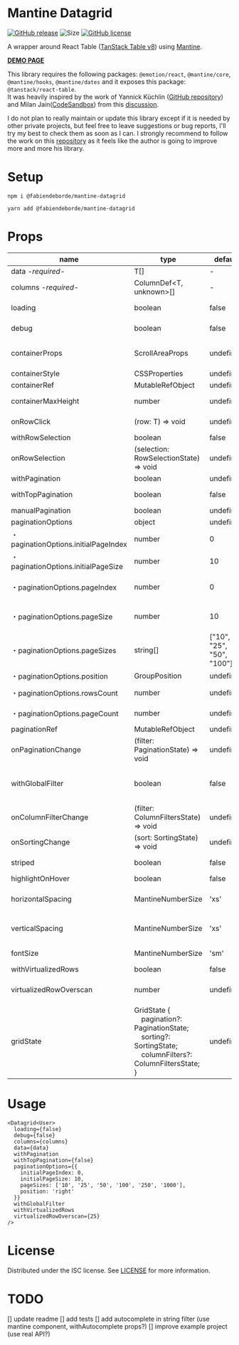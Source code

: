 # Mantine Datagrid
[![GitHub release](https://img.shields.io/github/v/release/FabienDeborde/mantine-datagrid)](https://github.com/FabienDeborde/mantine-datagrid/releases/)
![Size](https://img.shields.io/github/languages/code-size/FabienDeborde/mantine-datagrid)
[![GitHub license](https://img.shields.io/github/license/Naereen/StrapDown.js.svg)](https://github.com/FabienDeborde/mantine-datagrid/blob/master/LICENSE.md)

A wrapper around React Table ([TanStack Table v8](https://tanstack.com/table/v8/docs/guide/introduction)) using [Mantine](https://mantine.dev/).

**[DEMO PAGE](https://mantine-datagrid.netlify.app/)**

This library requires the following packages: `@emotion/react`, `@mantine/core`, `@mantine/hooks`, `@mantine/dates` and it exposes this package: `@tanstack/react-table`.\
It was heavily inspired by the work of Yannick Küchlin ([GitHub repository](https://github.com/Kuechlin/mantine-data-grid)) and Milan Jain([CodeSandbox](https://codesandbox.io/s/react-table-datagrid-eojw8)) from this [discussion](https://github.com/mantinedev/mantine/discussions/1057).

I do not plan to really maintain or update this library except if it is needed by other private projects, but feel free to leave suggestions or bug reports, I'll try my best to check them as soon as I can.
I strongly recommend to follow the work on this [repository](https://github.com/Kuechlin/mantine-data-grid) as it feels like the author is going to improve more and more his library.


# Setup
```
npm i @fabiendeborde/mantine-datagrid
```

```
yarn add @fabiendeborde/mantine-datagrid
```

# Props
| name  | type | default  | description |
| ------------- | ------------- | ------------- | ------------- |
| data *-required-* | T[] | - | Table data | 
| columns *-required-* | ColumnDef<T, unknown>[] | - | Table columns definitions | 
| loading | boolean | false | Show a loader on loading (LoadingOverlay) | 
| debug | boolean | false | Enable React Table debug logging | 
| containerProps | ScrollAreaProps | undefined | Table container props (https://mantine.dev/core/scroll-area/) |
| containerStyle | CSSProperties | undefined | Table container style |
| containerRef | MutableRefObject<HTMLDivElement> | undefined | Table container ref |
| containerMaxHeight | number | undefined | Table container max height in pixel |
| onRowClick | (row: T) => void | undefined | Callback on Table row click (with row values) |
| withRowSelection | boolean | false | Enable Row selection |
| onRowSelection | (selection: RowSelectionState) => void | undefined | Callback on row selection (with selection state) |
| withPagination | boolean | undefined | Enable pagination |
| withTopPagination | boolean | false | Enable pagination above the Table |
| manualPagination | boolean | undefined | Enables manual pagination |
| paginationOptions | object | undefined | Pagination options | 
| ・paginationOptions.initialPageIndex | number | 0 | Initial page index | 
| ・paginationOptions.initialPageSize | number | 10 | Initial page size (rows per page) | 
| ・paginationOptions.pageIndex | number | 0 | Controlled page index (only used when manual pagination is `true) | 
| ・paginationOptions.pageSize | number | 10 | Controlled page size (rows per page) (only used when manual pagination is `true) | 
| ・paginationOptions.pageSizes | string[] | ["10", "25", "50", "100"] | Sets of string for page size (rows per page) selections. | 
| ・paginationOptions.position | GroupPosition | undefined | Pagination position | 
| ・paginationOptions.rowsCount | number | undefined | Set data total rows (only used when manual pagination is `true`) | 
| ・paginationOptions.pageCount | number | undefined | Set data total pages (only used when manual pagination is `true`) | 
| paginationRef | MutableRefObject<HTMLDivElement> | undefined | Table pagination ref |
| onPaginationChange | (filter: PaginationState) => void | undefined | Callback on pagination change (with pagination state) |
| withGlobalFilter | boolean | false | Enable global filter (not recommanded in manual mode, as the global filter will only work on the current page) |
| onColumnFilterChange | (filter: ColumnFiltersState) => void | undefined | Ccallback on column filter change (with column fiter state) |
| onSortingChange | (sort: SortingState) => void | undefined | Callback on column sort change (with column sorting state) |
| striped | boolean | false | If true every odd row of table will have gray background color |
| highlightOnHover | boolean | false | If true row will have hover color |
| horizontalSpacing | MantineNumberSize | 'xs' | Horizontal cells spacing from theme.spacing or number to set value in px |
| verticalSpacing | MantineNumberSize | 'xs' | Vertical cells spacing from theme.spacing or number to set value in px |
| fontSize | MantineNumberSize | 'sm' | Sets font size of all text inside table |
| withVirtualizedRows | boolean | false | Enable Virtualized Rows |
| virtualizedRowOverscan | number | undefined | The amount of items to load both behind and ahead of the current window range |
| gridState | GridState {<br>　pagination?: PaginationState;<br>　sorting?: SortingState;<br>　columnFilters?: ColumnFiltersState;<br>} | undefined | Grid State used for controlled pagination & filters |


# Usage
```tsx
<Datagrid<User>
  loading={false}
  debug={false}
  columns={columns}
  data={data}
  withPagination
  withTopPagination={false}
  paginationOptions={{
    initialPageIndex: 0,
    initialPageSize: 10,
    pageSizes: ['10', '25', '50', '100', '250', '1000'],
    position: 'right'
  }}
  withGlobalFilter
  withVirtualizedRows
  virtualizedRowOverscan={25}
/>
```


# License
Distributed under the ISC license. See [LICENSE](https://github.com/FabienDeborde/react-simple-qr-scanner/blob/master/LICENSE) for more information.

# TODO
[] update readme
[] add tests
[] add autocomplete in string filter (use mantine component, withAutocomplete props?)
[] improve example project (use real API?)
